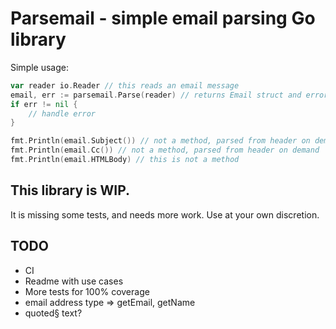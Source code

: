 # Parsemail - simple email parsing Go library

Simple usage:

```go
var reader io.Reader // this reads an email message
email, err := parsemail.Parse(reader) // returns Email struct and error
if err != nil {
    // handle error
}

fmt.Println(email.Subject()) // not a method, parsed from header on demand
fmt.Println(email.Cc()) // not a method, parsed from header on demand
fmt.Println(email.HTMLBody) // this is not a method
```

## This library is WIP.

It is missing some tests, and needs more work. Use at your own discretion.



## TODO

- CI
- Readme with use cases
- More tests for 100% coverage
- email address type => getEmail, getName
- quoted§ text?